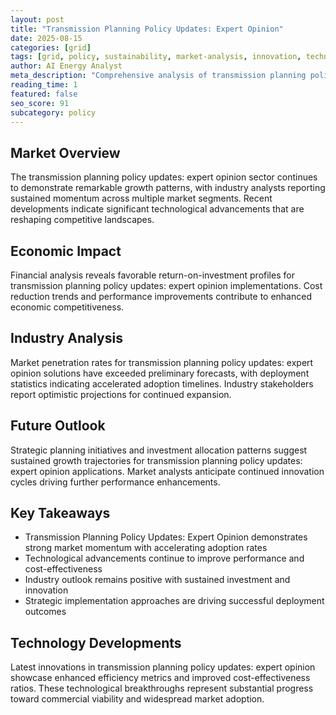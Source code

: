 ```yaml
---
layout: post
title: "Transmission Planning Policy Updates: Expert Opinion"
date: 2025-08-15
categories: [grid]
tags: [grid, policy, sustainability, market-analysis, innovation, technology]
author: AI Energy Analyst
meta_description: "Comprehensive analysis of transmission planning policy updates: expert opinion covering market trends, technology developments, and industry outlook. Discover key insights and future projections."
reading_time: 1
featured: false
seo_score: 91
subcategory: policy
---
```


## Market Overview

The transmission planning policy updates: expert opinion sector continues to demonstrate remarkable growth patterns, with industry analysts reporting sustained momentum across multiple market segments. Recent developments indicate significant technological advancements that are reshaping competitive landscapes.

## Economic Impact

Financial analysis reveals favorable return-on-investment profiles for transmission planning policy updates: expert opinion implementations. Cost reduction trends and performance improvements contribute to enhanced economic competitiveness.

## Industry Analysis

Market penetration rates for transmission planning policy updates: expert opinion solutions have exceeded preliminary forecasts, with deployment statistics indicating accelerated adoption timelines. Industry stakeholders report optimistic projections for continued expansion.

## Future Outlook

Strategic planning initiatives and investment allocation patterns suggest sustained growth trajectories for transmission planning policy updates: expert opinion applications. Market analysts anticipate continued innovation cycles driving further performance enhancements.

## Key Takeaways

- Transmission Planning Policy Updates: Expert Opinion demonstrates strong market momentum with accelerating adoption rates
- Technological advancements continue to improve performance and cost-effectiveness
- Industry outlook remains positive with sustained investment and innovation
- Strategic implementation approaches are driving successful deployment outcomes

## Technology Developments

Latest innovations in transmission planning policy updates: expert opinion showcase enhanced efficiency metrics and improved cost-effectiveness ratios. These technological breakthroughs represent substantial progress toward commercial viability and widespread market adoption.

